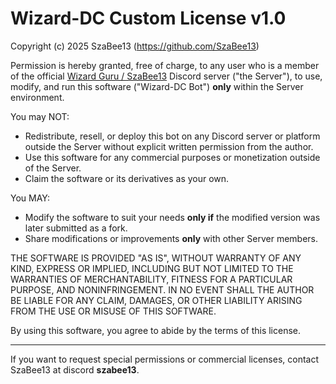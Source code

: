 # Wizard-DC Custom License v1.0

Copyright (c) 2025 SzaBee13 (https://github.com/SzaBee13)

Permission is hereby granted, free of charge, to any user who is a member of the official [Wizard Guru / SzaBee13](https://discord.gg/num6hCEhxr) Discord server ("the Server"), to use, modify, and run this software ("Wizard-DC Bot") **only** within the Server environment.

You may NOT:
- Redistribute, resell, or deploy this bot on any Discord server or platform outside the Server without explicit written permission from the author.
- Use this software for any commercial purposes or monetization outside of the Server.
- Claim the software or its derivatives as your own.

You MAY:
- Modify the software to suit your needs **only if** the modified version was later submitted as a fork.
- Share modifications or improvements **only** with other Server members.

THE SOFTWARE IS PROVIDED "AS IS", WITHOUT WARRANTY OF ANY KIND, EXPRESS OR IMPLIED, INCLUDING BUT NOT LIMITED TO THE WARRANTIES OF MERCHANTABILITY, FITNESS FOR A PARTICULAR PURPOSE, AND NONINFRINGEMENT. IN NO EVENT SHALL THE AUTHOR BE LIABLE FOR ANY CLAIM, DAMAGES, OR OTHER LIABILITY ARISING FROM THE USE OR MISUSE OF THIS SOFTWARE.

By using this software, you agree to abide by the terms of this license.

---

If you want to request special permissions or commercial licenses, contact SzaBee13 at discord **szabee13**.